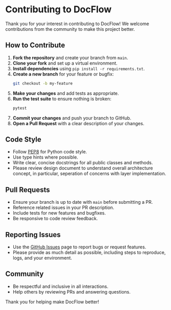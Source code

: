 # Contributing to DocFlow

Thank you for your interest in contributing to DocFlow! We welcome contributions from the community to make this project better.

## How to Contribute

1. **Fork the repository** and create your branch from `main`.
2. **Clone your fork** and set up a virtual environment.
3. **Install dependencies** using `pip install -r requirements.txt`.
4. **Create a new branch** for your feature or bugfix:
   ```sh
   git checkout -b my-feature
   ```
5. **Make your changes** and add tests as appropriate.
6. **Run the test suite** to ensure nothing is broken:
   ```sh
   pytest
   ```
7. **Commit your changes** and push your branch to GitHub.
8. **Open a Pull Request** with a clear description of your changes.

## Code Style

- Follow [PEP8](https://www.python.org/dev/peps/pep-0008/) for Python code style.
- Use type hints where possible.
- Write clear, concise docstrings for all public classes and methods.
- Please review design document to understand overall architecture concept, in particular, seperation of concerns with layer implementation. 

## Pull Requests

- Ensure your branch is up to date with `main` before submitting a PR.
- Reference related issues in your PR description.
- Include tests for new features and bugfixes.
- Be responsive to code review feedback.

## Reporting Issues

- Use the [GitHub Issues](https://github.com/tommyGPT2S/DocFlow/issues) page to report bugs or request features.
- Please provide as much detail as possible, including steps to reproduce, logs, and your environment.

## Community

- Be respectful and inclusive in all interactions.
- Help others by reviewing PRs and answering questions.

Thank you for helping make DocFlow better! 